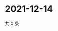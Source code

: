 # 2021-12-14

共 0 条

<!-- BEGIN WEIBO -->
<!-- 最后更新时间 Tue Dec 14 2021 06:07:32 GMT+0800 (China Standard Time) -->

<!-- END WEIBO -->
